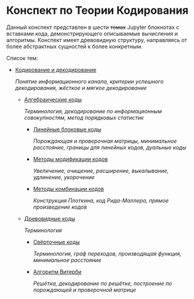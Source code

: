 # Конспект по Теории Кодирования

Данный конспект представлен в шести ~~томах~~ Jupyter блокнотах с вставками кода, демонстрирующего описываемые вычисления и алгоритмы. Конспект имеет древовидную структуру, направляясь от более абстрактных сущностей к более конкретным.

Список тем:

- [Кодирование и декодирование](conspect.ipynb)
  
  *Понятие информационного канала, критерии успешного декодирования, жёсткое и мягкое декодирование*

  - [Алгебраические коды](algebraic/conspect.ipynb)
    
    *Терминология, декодирование по информационным совокупностям, метод порядковых статистик*
    
    - [Линейные блоковые коды](algebraic/linear/conspect.ipynb)
      
      *Порождающая и проверочная матрицы, минимальное расстояние, границы для линейных кодов, дуальные коды*
    
    - [Методы модификации кодов](algebraic/modifying/conspect.ipynb)
      
      *Увеличение, очищение, расширение, выкалывание, удлинение, укорочение*
    
    - [Методы комбинации кодов](algebraic/combining/conspect.ipynb)
      
      *Конструкция Плоткина, код Рида-Маллера, прямое произведение кодов*

  - [Древовидные коды](tree/conspect.ipynb)

    *Терминология*
      
    - [Свёрточные коды](tree/convolutional/conspect.ipynb)

      *Терминология, граф переходов, производящая функция, минимальное расстояние*
      
    - [Алгоритм Витерби](tree/viterbi/conspect.ipynb)

      *Решётка, декодирование по решётке, построение по порождающей и проверочной матрице*
